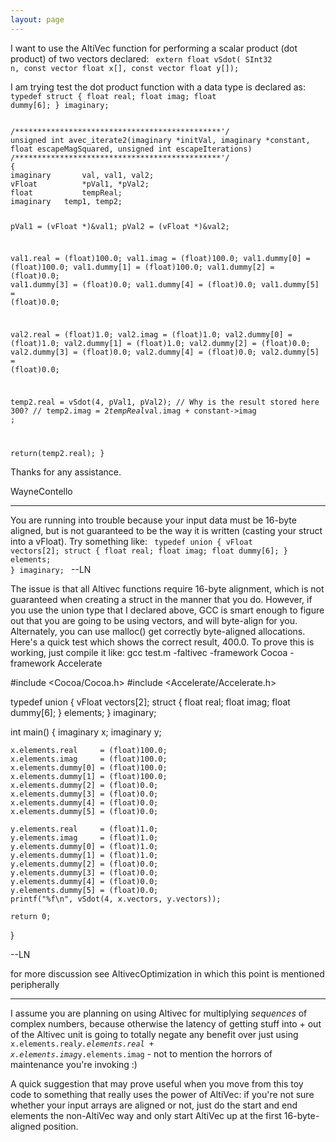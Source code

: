 ```yaml
---
layout: page
---
```


I want to use the AltiVec function for performing a scalar product (dot product) of two vectors declared:
<code>
extern float vSdot(
   SInt32 n,
   const vector float x[],
   const vector float y[]);
</code>

I am trying test the dot product function with a data type is declared as:
<code>
typedef struct {
	float	real;
	float	imag;
	float	dummy[6];
} imaginary;
</code>

    
<code>
/**********************************************'/
unsigned int avec_iterate2(imaginary *initVal, imaginary *constant, float escapeMagSquared, unsigned int escapeIterations)
/**********************************************'/
{
imaginary		val, val1, val2;
vFloat			*pVal1, *pVal2;
float			tempReal;
imaginary	temp1, temp2;

pVal1 = (vFloat   *)&val1;
pVal2 = (vFloat   *)&val2;
	
val1.real		= (float)100.0;
val1.imag		= (float)100.0;
val1.dummy[0]	= (float)100.0;
val1.dummy[1]	= (float)100.0;
val1.dummy[2]	= (float)0.0;
val1.dummy[3]	= (float)0.0;
val1.dummy[4]	= (float)0.0;
val1.dummy[5]	= (float)0.0;

val2.real		= (float)1.0; 
val2.imag		= (float)1.0;
val2.dummy[0]	= (float)1.0;
val2.dummy[1]	= (float)1.0;
val2.dummy[2]	= (float)0.0;
val2.dummy[3]	= (float)0.0;
val2.dummy[4]	= (float)0.0;
val2.dummy[5]	= (float)0.0;


temp2.real = vSdot(4, pVal1, pVal2); // Why is the result stored here 300? //
temp2.imag = 2*tempReal*val.imag + constant->imag ; 

return(temp2.real);
}
</code>


Thanks for any assistance.

WayneContello


----

You are running into trouble because your input data must be 16-byte aligned, but is not guaranteed to be the way it is written (casting your struct into a vFloat).  Try something like:
<code>
typedef union {
       vFloat vectors[2];
       struct {
              float	real;
              float	imag;
              float	dummy[6];
	} elements;
} imaginary;
</code>
--LN

The issue is that all Altivec functions require 16-byte alignment, which is not guaranteed when creating a struct in the manner that you do.  However, if you use the union type that I declared above, GCC is smart enough to figure out that you are going to be using vectors, and will byte-align for you.  Alternately, you can use malloc() get correctly byte-aligned allocations.  Here's a quick test which shows the correct result, 400.0.  To prove this is working, just compile it like: gcc test.m -faltivec -framework Cocoa -framework Accelerate

    
#include <Cocoa/Cocoa.h>
#include <Accelerate/Accelerate.h>

typedef union {
       vFloat vectors[2];
       struct {
              float	real;
              float	imag;
              float	dummy[6];
	} elements;
} imaginary;

int main()
{
	imaginary x;
	imaginary y;

	x.elements.real		= (float)100.0;
	x.elements.imag		= (float)100.0;
	x.elements.dummy[0]	= (float)100.0;
	x.elements.dummy[1]	= (float)100.0;
	x.elements.dummy[2]	= (float)0.0;
	x.elements.dummy[3]	= (float)0.0;
	x.elements.dummy[4]	= (float)0.0;
	x.elements.dummy[5]	= (float)0.0;

	y.elements.real		= (float)1.0; 
	y.elements.imag		= (float)1.0;
	y.elements.dummy[0]	= (float)1.0;
	y.elements.dummy[1]	= (float)1.0;
	y.elements.dummy[2]	= (float)0.0;
	y.elements.dummy[3]	= (float)0.0;
	y.elements.dummy[4]	= (float)0.0;
	y.elements.dummy[5]	= (float)0.0;
	printf("%f\n", vSdot(4, x.vectors, y.vectors));

	return 0;
}



--LN

for more discussion see AltivecOptimization in which this point is mentioned peripherally

----

I assume you are planning on using Altivec for multiplying *sequences* of complex numbers, because otherwise the latency of getting stuff into + out of the Altivec unit is going to totally negate any benefit over just using <code>x.elements.real*y.elements.real + x.elements.imag*y.elements.imag</code> - not to mention the horrors of maintenance you're invoking :)

A quick suggestion that may prove useful when you move from this toy code to something that really uses the power of AltiVec: if you're not sure whether your input arrays are aligned or not, just do the start and end elements the non-AltiVec way and only start AltiVec up at the first 16-byte-aligned position.
